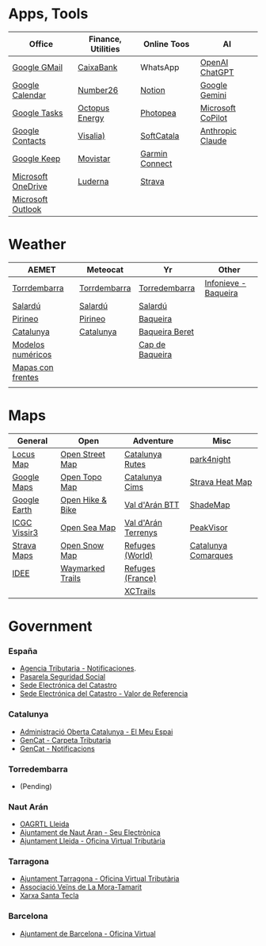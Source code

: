 # Apps, Tools

| Office                                                                        | Finance, Utilities                                                      | Online Toos                                                                                                                      | AI                                                  |
| ----------------------------------------------------------------------------- | ----------------------------------------------------------------------- | -------------------------------------------------------------------------------------------------------------------------------- | --------------------------------------------------- |
| [Google GMail](https://mail.google.com/mail/u/0/#inbox)                       | [CaixaBank](https://www.caixabank.es/bancaprivada/bancaprivada_es.html) | WhatsApp                                                                                                                         | [OpenAI ChatGPT](https://chat.openai.com)           |
| [Google Calendar](https://calendar.google.com/calendar/r?tab=mc)              | [Number26](https://my.number26.de/)                                     | [Notion](https://www.notion.so/d30ae3bd32d[Notion](https://www.notion.so/d30ae3bd32d14dcb82b9ec34c5c280ef)14dcb82b9ec34c5c280ef) | [Google Gemini](https://gemini.google.com/app)      |
| [Google Tasks](https://calendar.google.com/calendar/u/0/r/tasks?tab=mc&pli=1) | [Octopus Energy](https://octopusenergy.es/dashboard/accounts)           | [Photopea](https://www.photopea.com/)                                                                                            | [Microsoft CoPilot](https://copilot.microsoft.com/) |
| [Google Contacts](https://contacts.google.com/)                               | [Visalia)](https://clientes.visalia.com.es/summary/)                    | [SoftCatala](https://www.softcatala.org/traductor/)                                                                              | [Anthropic Claude](https://claude.ai/new)           |
| [Google Keep](https://keep.google.com/u/0/)                                   | [Movistar](https://www.movistar.es/area-cliente/mis-productos/)         | [Garmin Connect](https://connect.garmin.com/modern/dashboard/2159840)                                                            |                                                     |
| [Microsoft OneDrive](https://keep.google.com/u/0/)                            | [Luderna](https://www.movistar.es/area-cliente/mis-productos/)          | [Strava](https://www.strava.com/dashboard)                                                                                       |                                                     |
| [Microsoft Outlook](https://outlook.live.com/mail/0/)                         |                                                                         |                                                                                                                                  |                                                     |
# Weather

| AEMET                                                                                        | Meteocat                                                         | Yr                                                                                                                | Other                                                                                                                  |
| -------------------------------------------------------------------------------------------- | ---------------------------------------------------------------- | ----------------------------------------------------------------------------------------------------------------- | ---------------------------------------------------------------------------------------------------------------------- |
| [Torrdembarra](https://www.aemet.es/es/eltiempo/prediccion/municipios/torredembarra-id43153) | [Torrdembarra](https://www.meteo.cat/prediccio/municipal/431536) | [Torredembarra](https://www.yr.no/en/forecast/daily-table/2-3107807/Spain/Catalonia/Tarragona/Torredembarra)      | [Infonieve - Baqueira](https://www.yr.no/en/forecast/daily-table/2-9794353/Spain/Catalonia/Lleida/Cap%20de%20Baqueira) |
| [Salardú](http://www.aemet.es/es/eltiempo/prediccion/municipios/naut-aran-salardu-id25025)   | [Salardú](https://www.meteo.cat/prediccio/municipal/431536)      | [Salardú](https://www.yr.no/en/forecast/daily-table/2-3111103/Spain/Catalonia/Lleida/Salard%C3%BA)                |                                                                                                                        |
| [Pirineo](https://www.aemet.es/es/eltiempo/prediccion/montana?w=&p=cat1)                     | [Pirineo](https://www.meteo.cat/prediccio/pirineu)               | [Baqueira](https://www.yr.no/en/forecast/daily-table/2-3106380/Spain/Catalonia/Lleida/Baqueira)                   |                                                                                                                        |
| [Catalunya](http://www.aemet.es/es/eltiempo/prediccion/espana?k=cat&w=11)                    | [Catalunya](https://www.meteo.cat/prediccio/general)             | [Baqueira Beret](https://www.yr.no/en/forecast/daily-table/2-6453245/Spain/Catalonia/Lleida/Baqueira%20Beret)     |                                                                                                                        |
| [Modelos numéricos](http://www.aemet.es/es/eltiempo/prediccion/espana?k=cat&w=11)            |                                                                  | [Cap de Baqueira](https://www.yr.no/en/forecast/daily-table/2-9794353/Spain/Catalonia/Lleida/Cap%20de%20Baqueira) |                                                                                                                        |
| [Mapas con frentes](http://www.aemet.es/es/eltiempo/prediccion/mapa_frentes)                 |                                                                  |                                                                                                                   |                                                                                                                        |
|                                                                                              |                                                                  |                                                                                                                   |                                                                                                                        |

# Maps

| General                                                                                                                                                                                            | Open                                                                              | Adventure                                                                                                                              | Misc                                                                                                                                                                                      |
| -------------------------------------------------------------------------------------------------------------------------------------------------------------------------------------------------- | --------------------------------------------------------------------------------- | -------------------------------------------------------------------------------------------------------------------------------------- | ----------------------------------------------------------------------------------------------------------------------------------------------------------------------------------------- |
| [Locus Map](https://web.locusmap.app/en/?lat=41.287625&lng=1.251669&z=13)                                                                                                                          | [Open Street Map](http://www.openstreetmap.org/#map=13/57.2424/-6.1958&layers=CN) | [Catalunya Rutes](https://www.instamaps.cat/visor.html?businessid=2f08e70736cb9cf09213a307484d72e7#11/41.7979/1.6644)                  | [park4night](https://park4night.com/es)                                                                                                                                                   |
| [Google Maps](https://www.google.com/maps)                                                                                                                                                         | [Open Topo Map](https://opentopomap.org/#map=5/49.000/10.000)                     | [Catalunya Cims](https://www.instamaps.cat/visor.html?businessid=b982f628a8ad9c885323237661080179#8/41.685/1.785)                      | [Strava Heat Map](https://www.strava.com/maps/global-heatmap?sport=RunLike&style=hybrid&terrain=false&labels=true&poi=true&cPhotos=true&gColor=blue&gOpacity=57#15.48/41.169284/1.450158) |
| [Google Earth](https://earth.google.com/web/)                                                                                                                                                      | [Open Hike & Bike](http://hikebikemap.org/)                                       | [Val d'Arán BTT](https://www.instamaps.cat/instavisor/6463bc089de248c264e43a4b8add5739/Rutas_BTT_Val_d_Aran_ES.html#14/42.7052/0.9008) | [ShadeMap](https://shademap.app/@41.12936,1.35503,16.26558z,1667984723309t,0b,0p,0m)                                                                                                      |
| [ICGC Vissir3](http://www.icc.cat/vissir3/index.html?mp_y=n%3A4669890.079946489&mp_x=n%3A457469.27882273705&&mp_zoom=n%3A5&mp_visibility_Topogr%26agrave%3Bfic=b%3A1&mp_visibility_Ortofoto=b%3A0) | [Open Sea Map](http://map.openseamap.org/)                                        | [Val d'Arán Terrenys](https://www.instamaps.cat/instavisor/1fd9843621dad8a0f2951ce74ada61be/ATES_Aran.html#)                           | [PeakVisor](https://peakvisor.com/peak/montardo.html)                                                                                                                                     |
| [Strava Maps](https://www.strava.com/maps/global-heatmap?sport=RunLike&style=hybrid&terrain=false&labels=true&poi=true&cPhotos=true&gColor=blue&gOpacity=57#11/41.1172/1.2547)                     | [Open Snow Map](https://www.opensnowmap.org/)                                     | [Refuges (World)](http://maps.refuges.info/)                                                                                           | [Catalunya Comarques](https://www.instamaps.cat/instavisor/7c7b6db5c2b156294793e4bd41c27383/Comarques_de_Catalunya.html#9/41.6668/1.7853)                                                 |
| [IDEE](https://www.idee.es/visualizador/?lang=ES)                                                                                                                                                  | [Waymarked Trails](https://hiking.waymarkedtrails.org/#?map=7!51.3634!2.5419)     | [Refuges (France)](http://maps.refuges.info/)                                                                                          |                                                                                                                                                                                           |
|                                                                                                                                                                                                    |                                                                                   | [XCTrails](https://www.xctrails.org/map/map.html?type=xc)                                                                              |                                                                                                                                                                                           |

# Government

### España

- [Agencia Tributaria - Notificaciones](https://sede.agenciatributaria.gob.es/Sede/procedimientoini/ZN01.shtml).
- [Pasarela Seguridad Social](https://sp.seg-social.es/PGIS/Login?seleccion=none)
- [Sede Electrónica del Catastro](https://www.sedecatastro.gob.es/OVCInicio.aspx?Seguir=S)
- [Sede Electrónica del Catastro - Valor de Referencia](https://www1.sedecatastro.gob.es/Accesos/SECAccvr.aspx)

### Catalunya

- [Administració Oberta Catalunya - El Meu Espai](https://seu-e.cat/mygov/inici)
- [GenCat - Carpeta Tributaria](http://web.gencat.cat/)
- [GenCat - Notificacions](https://ovt.gencat.cat/gsitfc/AppJava/nottel/notificationPassKey.do?reqCode=chooseAcces&set-locale=ca_ES&portalId=1)

### Torredembarra

- (Pending)

### Naut Arán

- [OAGRTL Lleida](https://tramits.oagrtl.cat/)
- [Ajuntament de Naut Aran - Seu Electrònica](https://seu.nautaran.org/catala/emiservicio/41E6BF9D755E4825AF8E6B49E85B5079.asp)
- [Ajuntament Lleida - Oficina Virtual Tributària](https://ajuntamentlleida.tributoslocales.es/ovt/EXPE/251203/ALLEIDA/noauth/cobro)

### Tarragona

- [Ajuntament Tarragona - Oficina Virtual Tributària](https://ajuntamenttarragona.tributoslocales.es/ct/)
- [Associació Veïns de La Mora-Tamarit](https://www.lamora-tamarit.cat/)
- [Xarxa Santa Tecla](https://citacio.xarxatecla.cat/home)
### Barcelona

- [Ajuntament de Barcelona - Oficina Virtual](https://seuelectronica.ajuntament.barcelona.cat/oficinavirtual/es/citizen-personal-information?tab=my-dates)
